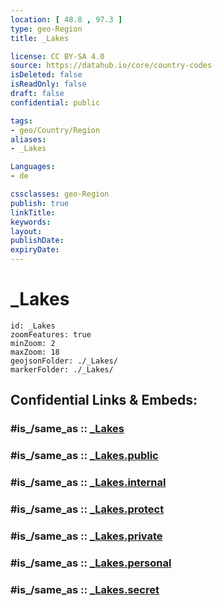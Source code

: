 ```yaml
---
location: [ 48.8 , 97.3 ] 
type: geo-Region
title: _Lakes

license: CC BY-SA 4.0
source: https://datahub.io/core/country-codes
isDeleted: false
isReadOnly: false
draft: false
confidential: public

tags:
- geo/Country/Region
aliases:
- _Lakes

Languages:
- de

cssclasses: geo-Region
publish: true
linkTitle: 
keywords: 
layout: 
publishDate: 
expiryDate: 
---
```


# _Lakes

```leaflet
id: _Lakes
zoomFeatures: true 
minZoom: 2 
maxZoom: 18
geojsonFolder: ./_Lakes/
markerFolder: ./_Lakes/
```


## Confidential Links & Embeds: 

### #is_/same_as :: [_Lakes](/_Standards/Earth/Continent/Asia/Asia~East/Mongolia/Provinces~Mongolia/Dzavhan/_Lakes.md) 

### #is_/same_as :: [_Lakes.public](/_public/Earth/Continent/Asia/Asia~East/Mongolia/Provinces~Mongolia/Dzavhan/_Lakes.public.md) 

### #is_/same_as :: [_Lakes.internal](/_internal/Earth/Continent/Asia/Asia~East/Mongolia/Provinces~Mongolia/Dzavhan/_Lakes.internal.md) 

### #is_/same_as :: [_Lakes.protect](/_protect/Earth/Continent/Asia/Asia~East/Mongolia/Provinces~Mongolia/Dzavhan/_Lakes.protect.md) 

### #is_/same_as :: [_Lakes.private](/_private/Earth/Continent/Asia/Asia~East/Mongolia/Provinces~Mongolia/Dzavhan/_Lakes.private.md) 

### #is_/same_as :: [_Lakes.personal](/_personal/Earth/Continent/Asia/Asia~East/Mongolia/Provinces~Mongolia/Dzavhan/_Lakes.personal.md) 

### #is_/same_as :: [_Lakes.secret](/_secret/Earth/Continent/Asia/Asia~East/Mongolia/Provinces~Mongolia/Dzavhan/_Lakes.secret.md)

